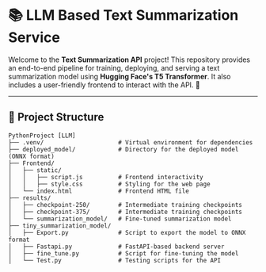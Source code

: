 # 📚  LLM Based Text Summarization Service 

Welcome to the **Text Summarization API** project! This repository provides an end-to-end pipeline for training, deploying, and serving a text summarization model using **Hugging Face's T5 Transformer**. It also includes a user-friendly frontend to interact with the API. 🚀

---

## 📂 Project Structure

```plaintext
PythonProject [LLM]
├── .venv/                     # Virtual environment for dependencies
├── deployed_model/            # Directory for the deployed model (ONNX format)
├── Frontend/
│   ├── static/
│   │   ├── script.js          # Frontend interactivity
│   │   ├── style.css          # Styling for the web page
│   └── index.html             # Frontend HTML file
├── results/
│   ├── checkpoint-250/        # Intermediate training checkpoints
│   ├── checkpoint-375/        # Intermediate training checkpoints
│   └── summarization_model/   # Fine-tuned summarization model
├── tiny_summarization_model/
│   ├── Export.py              # Script to export the model to ONNX format
│   ├── Fastapi.py             # FastAPI-based backend server
│   ├── fine_tune.py           # Script for fine-tuning the model
│   └── Test.py                # Testing scripts for the API
